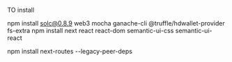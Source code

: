 TO install

npm install solc@0.8.9 web3 mocha ganache-cli @truffle/hdwallet-provider fs-extra
npm install next react react-dom semantic-ui-css semantic-ui-react

npm install next-routes --legacy-peer-deps